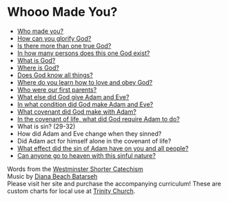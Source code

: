 # Whooo Made You?

* [Who made you?](w/who-made-you.txt)
* [How can you glorify God?](h/how-can-you-glorify-god.txt)
* [Is there more than one true God?](i/is-there-more-than-one-true-god.txt)
* [In how many persons does this one God exist?](i/in-how-many-persons.txt)
* [What is God?](w/what-is-god.txt)
* [Where is God?](w/where-is-god.txt)
* [Does God know all things?](d/does-god-know-all-things.txt)
* [Where do you learn how to love and obey God?](w/where-do-you-learn.txt)
* [Who were our first parents?](w/who-were-our-first-parents.txt)
* [What else did God give Adam and Eve?](w/what-else-did-god-give.txt)
* [In what condition did God make Adam and Eve?](i/in-what-condition.txt)
* [What covenant did God make with Adam?](w/what-covenant.txt)
* [In the covenant of life, what did God require Adam to do?](i/in-the-covenant-of-life.txt)
* What is sin? (29-32)
* How did Adam and Eve change when they sinned?
* Did Adam act for himself alone in the covenant of life?
* [What effect did the sin of Adam have on you and all people?](w/what-effect.txt)
* [Can anyone go to heaven with this sinful nature?](c/can-anyone-go-to-heaven.txt)

Words from the [Westminster Shorter Catechism](https://en.wikipedia.org/wiki/Westminster_Shorter_Catechism)  
Music by [Diana Beach Batarseh](http://askmewhooo.com)  
Please visit her site and purchase the accompanying curriculum! These are custom charts for local use at [Trinity Church](http://www.trinitynashville.org).

